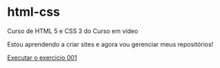 # html-css
 Curso de HTML 5 e CSS 3 do Curso em vídeo

Estou aprendendo a criar sites e agora vou gerenciar meus repositórios!

<a href="https://caiohamen.github.io/html-css/exercicios/ex001/index.html">Executar o exercicio 001</a>